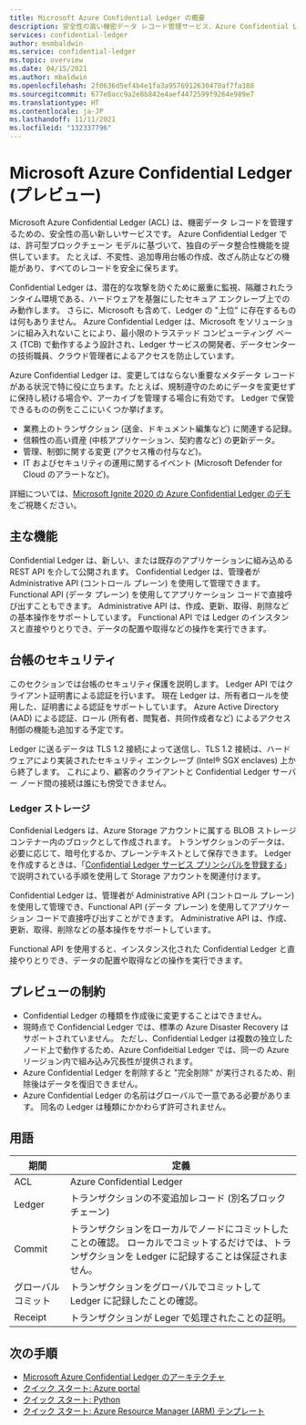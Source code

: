 ```yaml
---
title: Microsoft Azure Confidential Ledger の概要
description: 安全性の高い機密データ レコード管理サービス、Azure Confidential Ledger の概要
services: confidential-ledger
author: msmbaldwin
ms.service: confidential-ledger
ms.topic: overview
ms.date: 04/15/2021
ms.author: mbaldwin
ms.openlocfilehash: 2f0636d5ef4b4e1fa3a9576912630470af7fa388
ms.sourcegitcommit: 677e8acc9a2e8b842e4aef4472599f9264e989e7
ms.translationtype: HT
ms.contentlocale: ja-JP
ms.lasthandoff: 11/11/2021
ms.locfileid: "132337796"
---
```

# <a name="microsoft-azure-confidential-ledger-preview"></a>Microsoft Azure Confidential Ledger (プレビュー)

Microsoft Azure Confidential Ledger (ACL) は、機密データ レコードを管理するための、安全性の高い新しいサービスです。 Azure Confidential Ledger では、許可型ブロックチェーン モデルに基づいて、独自のデータ整合性機能を提供しています。 たとえば、不変性、追加専用台帳の作成、改ざん防止などの機能があり、すべてのレコードを安全に保ちます。

Confidential Ledger は、潜在的な攻撃を防ぐために厳重に監視、隔離されたランタイム環境である、ハードウェアを基盤にしたセキュア エンクレーブ上でのみ動作します。 さらに、Microsoft も含めて、Ledger の "上位" に存在するものは何もありません。 Azure Confidential Ledger は、Microsoft をソリューションに組み入れないことにより、最小限のトラステッド コンピューティング ベース (TCB) で動作するよう設計され、Ledger サービスの開発者、データセンターの技術職員、クラウド管理者によるアクセスを防止しています。

Azure Confidential Ledger は、変更してはならない重要なメタデータ レコードがある状況で特に役に立ちます。たとえば、規制遵守のためにデータを変更せずに保持し続ける場合や、アーカイブを管理する場合に有効です。 Ledger で保管できるものの例をここにいくつか挙げます。

- 業務上のトランザクション (送金、ドキュメント編集など) に関連する記録。
- 信頼性の高い資産 (中核アプリケーション、契約書など) の更新データ。
- 管理、制御に関する変更 (アクセス権の付与など)。
- IT およびセキュリティの運用に関するイベント (Microsoft Defender for Cloud のアラートなど)。

詳細については、[Microsoft Ignite 2020 の Azure Confidential Ledger のデモ](https://mediusprodstatic.studios.ms/asset-b88de19d-4187-40c4-98f2-a65efc419e2a/OD221_1920x1080_AACAudio_1461.mp4?sv=2018-03-28&sr=b&sig=k5roi6WXnlqK1zP0fs5KYlJd4FD3Nuaf97z%2B2gV0aTs%3D&st=2020-09-22T08%3A05%3A01Z&se=2025-09-22T08%3A10%3A01Z&sp=r&rscd=filename%3DIG20-OD221-Inside%2BAzure%2BDatacenter%2BArchitecture%2Bwith%2BMark%2BRu.mp4)をご視聴ください。

## <a name="key-features"></a>主な機能

Confidential Ledger は、新しい、または既存のアプリケーションに組み込める REST API を介して公開されます。 Confidential Ledger は、管理者が Administrative API (コントロール プレーン) を使用して管理できます。 Functional API (データ プレーン) を使用してアプリケーション コードで直接呼び出すこともできます。 Administrative API は、作成、更新、取得、削除などの基本操作をサポートしています。 Functional API では Ledger のインスタンスと直接やりとりでき、データの配置や取得などの操作を実行できます。

## <a name="ledger-security"></a>台帳のセキュリティ

このセクションでは台帳のセキュリティ保護を説明します。 Ledger API ではクライアント証明書による認証を行います。 現在 Ledger は、所有者ロールを使用した、証明書による認証をサポートしています。 Azure Active Directory (AAD) による認証、ロール (所有者、閲覧者、共同作成者など) によるアクセス制御の機能も追加する予定です。

Ledger に送るデータは TLS 1.2 接続によって送信し、TLS 1.2 接続は、ハードウェアにより実装されたセキュリティ エンクレーブ (Intel® SGX enclaves) 上から終了します。 これにより、顧客のクライアントと Confidential Ledger サーバー ノード間の接続は誰にも傍受できません。

### <a name="ledger-storage"></a>Ledger ストレージ

Confidenial Ledgers は、Azure Storage アカウントに属する BLOB ストレージ コンテナー内のブロックとして作成されます。 トランザクションのデータは、必要に応じて、暗号化するか、プレーンテキストとして保存できます。 Ledger を作成するときは、「[Confidential Ledger サービス プリンシパルを登録する](register-ledger-service-principal.md)」で説明されている手順を使用して Storage アカウントを関連付けます。

Confidential Ledger は、管理者が Administrative API (コントロール プレーン) を使用して管理でき、Functional API (データ プレーン) を使用してアプリケーション コードで直接呼び出すことができます。 Administrative API は、作成、更新、取得、削除などの基本操作をサポートしています。

Functional API を使用すると、インスタンス化された Confidential Ledger と直接やりとりでき、データの配置や取得などの操作を実行できます。

## <a name="preview-limitations"></a>プレビューの制約

- Confidential Ledger の種類を作成後に変更することはできません。
- 現時点で Confidencial Ledger では、標準の Azure Disaster Recovery はサポートされていません。 ただし、Confidential Ledger は複数の独立したノード上で動作するため、Azure Confideitial Ledger では、同一の Azure リージョン内で組み込み冗長性が提供されます。
- Azure Confidential Ledger を削除すると "完全削除" が実行されるため、削除後はデータを復旧できません。
- Azure Confidential Ledger の名前はグローバルで一意である必要があります。 同名の Ledger は種類にかかわらず許可されません。

## <a name="terminology"></a>用語

| 期間 | 定義 |
|--|--|
| ACL | Azure Confidential Ledger |
| Ledger | トランザクションの不変追加レコード (別名ブロックチェーン) |
| Commit | トランザクションをローカルでノードにコミットしたことの確認。 ローカルでコミットするだけでは、トランザクションを Ledger に記録することは保証されません。 |
| グローバル コミット | トランザクションをグローバルでコミットして Ledger に記録したことの確認。 |
| Receipt | トランザクションが Leger で処理されたことの証明。 |

## <a name="next-steps"></a>次の手順

- [Microsoft Azure Confidential Ledger のアーキテクチャ](architecture.md)
- [クイック スタート: Azure portal](quickstart-portal.md)
- [クイック スタート: Python](quickstart-python.md)
- [クイック スタート: Azure Resource Manager (ARM) テンプレート](quickstart-portal.md)
